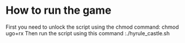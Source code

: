 # How to run the game

First you need to unlock the script using the chmod command: chmod ugo+rx
Then run the script using this command :./hyrule_castle.sh